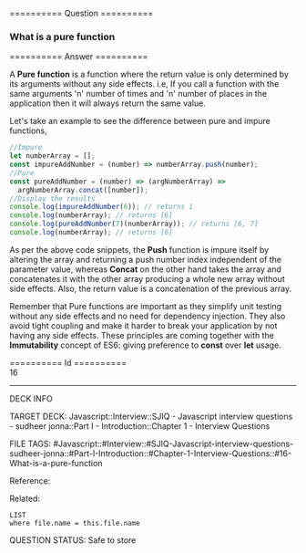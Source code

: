 ========== Question ==========  

### What is a pure function  

========== Answer ==========  

A **Pure function** is a function where the return value is only determined by
its arguments without any side effects. i.e, If you call a function with the
same arguments 'n' number of times and 'n' number of places in the application
then it will always return the same value.

Let's take an example to see the difference between pure and impure functions,

```javascript
//Impure
let numberArray = [];
const impureAddNumber = (number) => numberArray.push(number);
//Pure
const pureAddNumber = (number) => (argNumberArray) =>
  argNumberArray.concat([number]);
//Display the results
console.log(impureAddNumber(6)); // returns 1
console.log(numberArray); // returns [6]
console.log(pureAddNumber(7)(numberArray)); // returns [6, 7]
console.log(numberArray); // returns [6]
```

As per the above code snippets, the **Push** function is impure itself by
altering the array and returning a push number index independent of the
parameter value, whereas **Concat** on the other hand takes the array and
concatenates it with the other array producing a whole new array without side
effects. Also, the return value is a concatenation of the previous array.

Remember that Pure functions are important as they simplify unit testing without
any side effects and no need for dependency injection. They also avoid tight
coupling and make it harder to break your application by not having any side
effects. These principles are coming together with the **Immutability** concept
of ES6: giving preference to **const** over **let** usage.

========== Id ==========  
16

---

DECK INFO

TARGET DECK: Javascript::Interview::SJIQ - Javascript interview questions - sudheer jonna::Part I - Introduction::Chapter 1 - Interview Questions

FILE TAGS: #Javascript::#Interview::#SJIQ-Javascript-interview-questions-sudheer-jonna::#Part-I-Introduction::#Chapter-1-Interview-Questions::#16-What-is-a-pure-function

Reference:

Related:

```dataview
LIST
where file.name = this.file.name
```

QUESTION STATUS: Safe to store

